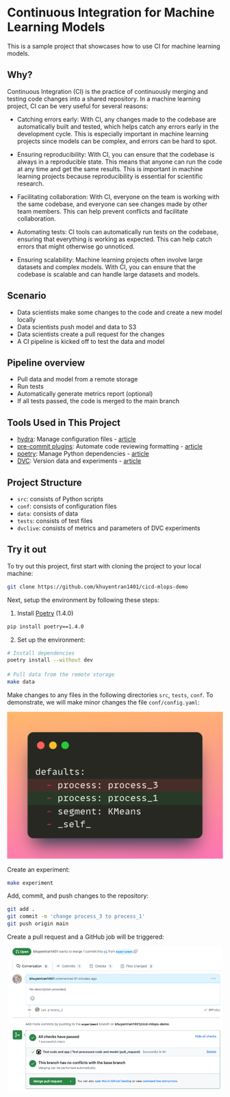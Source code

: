 # Continuous Integration for Machine Learning Models

This is a sample project that showcases how to use CI for machine learning models.

## Why?
Continuous Integration (CI) is the practice of continuously merging and testing code changes into a shared repository. In a machine learning project, CI can be very useful for several reasons:

- Catching errors early: With CI, any changes made to the codebase are automatically built and tested, which helps catch any errors early in the development cycle. This is especially important in machine learning projects since models can be complex, and errors can be hard to spot.

- Ensuring reproducibility: With CI, you can ensure that the codebase is always in a reproducible state. This means that anyone can run the code at any time and get the same results. This is important in machine learning projects because reproducibility is essential for scientific research.

- Facilitating collaboration: With CI, everyone on the team is working with the same codebase, and everyone can see changes made by other team members. This can help prevent conflicts and facilitate collaboration.

- Automating tests: CI tools can automatically run tests on the codebase, ensuring that everything is working as expected. This can help catch errors that might otherwise go unnoticed.

- Ensuring scalability: Machine learning projects often involve large datasets and complex models. With CI, you can ensure that the codebase is scalable and can handle large datasets and models.

## Scenario
- Data scientists make some changes to the code and create a new model locally
- Data scientists push model and data to S3
- Data scientists create a pull request for the changes
- A CI pipeline is kicked off to test the data and model

## Pipeline overview
- Pull data and model from a remote storage
- Run tests
- Automatically generate metrics report (optional)
- If all tests passed, the code is merged to the main branch

## Tools Used in This Project
* [hydra](https://hydra.cc/): Manage configuration files - [article](https://towardsdatascience.com/introduction-to-hydra-cc-a-powerful-framework-to-configure-your-data-science-projects-ed65713a53c6)
* [pre-commit plugins](https://pre-commit.com/): Automate code reviewing formatting  - [article](https://towardsdatascience.com/4-pre-commit-plugins-to-automate-code-reviewing-and-formatting-in-python-c80c6d2e9f5?sk=2388804fb174d667ee5b680be22b8b1f)
* [poetry](https://python-poetry.org/): Manage Python dependencies - [article](https://towardsdatascience.com/how-to-effortlessly-publish-your-python-package-to-pypi-using-poetry-44b305362f9f)
* [DVC](https://dvc.org/): Version data and experiments - [article](https://towardsdatascience.com/introduction-to-dvc-data-version-control-tool-for-machine-learning-projects-7cb49c229fe0)

## Project Structure
* `src`: consists of Python scripts
* `conf`: consists of configuration files
* `data`: consists of data
* `tests`: consists of test files
* `dvclive`: consists of metrics and parameters of DVC experiments

## Try it out
To try out this project, first start with cloning the project to your local machine:
```bash
git clone https://github.com/khuyentran1401/cicd-mlops-demo
```

Next, setup the environment by following these steps:
1. Install [Poetry](https://python-poetry.org/docs/#installation) (1.4.0)
```bash
pip install poetry==1.4.0
```
2. Set up the environment:
```bash
# Install dependencies
poetry install --without dev

# Pull data from the remote storage 
make data
```

Make changes to any files in the following directories `src`, `tests`, `conf`. To demonstrate, we will make minor changes the file `conf/config.yaml`:

![](demo_images/code_change.png)

Create an experiment:
```bash
make experiment
```

Add, commit, and push changes to the repository:

```bash
git add .
git commit -m 'change process_3 to process_1'
git push origin main
```

Create a pull request and a GitHub job will be triggered:

![](demo_images/pr.png)




